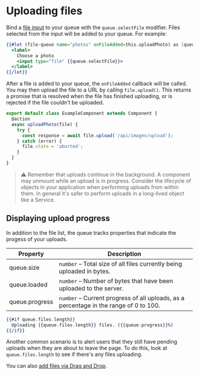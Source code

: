 # Uploading files

Bind a [file input](https://developer.mozilla.org/en-US/docs/Web/HTML/Element/input/file) to your queue with the `queue.selectFile` modifier. Files selected from the input will be added to your queue. For example:

```hbs
{{#let (file-queue name="photos" onFileAdded=this.uploadPhoto) as |queue|}}
  <label>
    Choose a photo
    <input type="file" {{queue.selectFile}}>
  </label>
{{/let}}
```

After a file is added to your queue, the `onFileAdded` callback will be called. You may then upload the file to a URL by calling `file.upload()`. This returns a promise that is resolved when the file has finished uploading, or is rejected if the file couldn't be uploaded.

```js
export default class ExampleComponent extends Component {
  @action
  async uploadPhoto(file) {
    try {
      const response = await file.upload('/api/images/upload');
    } catch (error) {
      file.state = 'aborted';
    }
  }
}
```

> ⚠️ Remember that uploads continue in the background. A component may unmount while an upload is in progress. Consider the lifecycle of objects in your application when performing uploads from within them. In general it's safer to perform uploads in a long-lived object like a Service.

## Displaying upload progress

In addition to the file list, the queue tracks properties that indicate the progess of your uploads.

| Property | Description |
| ----- | ----- |
| queue.size  | `number` – Total size of all files currently being uploaded in bytes. |
| queue.loaded  | `number` – Number of bytes that have been uploaded to the server. |
| queue.progress  | `number` – Current progress of all uploads, as a percentage in the range of 0 to 100. |

```hbs
{{#if queue.files.length}}
  Uploading {{queue.files.length}} files. ({{queue.progress}}%)
{{/if}}
```

Another common scenario is to alert users that they still have pending uploads when they are about to leave the page. To do this, look at `queue.files.length` to see if there's any files uploading.

You can also [add files via Drag and Drop](file-dropzone.md).
